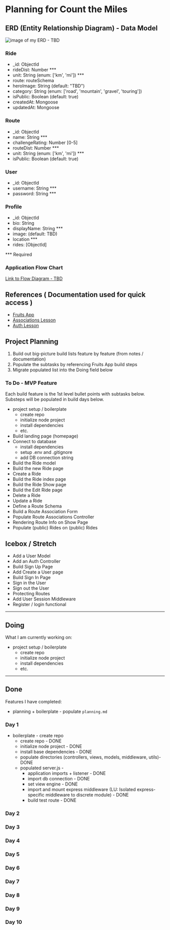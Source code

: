 # Planning for Count the Miles

## ERD (Entity Relationship Diagram) - Data Model

![image of my ERD - TBD ](#)

### Ride

- \_id: ObjectId
- rideDist: Number \*\*\*
- unit: String (enum: ['km', 'mi']) \*\*\*
- route: routeSchema
- heroImage: String (default: "TBD")
- category: String (enum: ['road', 'mountain', 'gravel', 'touring'])
- isPublic: Boolean (default: true)
- createdAt: Mongoose
- updatedAt: Mongoose

### Route

- \_id: ObjectId
- name: String \*\*\*
- challengeRating: Number [0-5]
- routeDist: Number \*\*\*
- unit: String (enum: ['km', 'mi']) \*\*\*
- isPublic: Boolean (default: true)

### User

- \_id: ObjectId
- username: String \*\*\*
- password: String \*\*\*

### Profile

- \_id: ObjectId
- bio: String
- displayName: String \*\*\*
- image: (default: TBD)
- location \*\*\*
- rides: [ObjectId]

\*\*\* Required

### Application Flow Chart

[Link to Flow Diagram - TBD](#)

## References ( Documentation used for quick access )

- [Fruits App](https://generalassembly.instructure.com/courses/393/pages/men-stack-crud-app-fruits?module_item_id=25674)
- [Associations Lesson](https://generalassembly.instructure.com/courses/393/pages/men-stack-embedding-related-data-fruits-app?module_item_id=49715)
- [Auth Lesson](https://generalassembly.instructure.com/courses/393/pages/men-stack-session-auth?module_item_id=25675)

## Project Planning

1. Build out big-picture build lists feature by feature (from notes / documentation)
1. Populate the subtasks by referencing Fruits App build steps
1. Migrate populated list into the Doing field below

### To Do - MVP Feature

Each build feature is the 1st level bullet points with subtasks below. Substeps will be populated in build days below.

- project setup / boilerplate
  - create repo
  - initialize node project
  - install dependencies
  - etc.
- Build landing page (homepage)
- Connect to database
  - install dependencies
  - setup .env and .gitignore
  - add DB connection string
- Build the Ride model
- Build the new Ride page
- Create a Ride
- Build the Ride index page
- Build the Ride Show page
- Build the Edit Ride page
- Delete a Ride
- Update a Ride
- Define a Route Schema
- Build a Route Association Form
- Populate Route Associations Controller
- Rendering Route Info on Show Page
- Populate (public) Rides on (public) Rides

## Icebox / Stretch

- Add a User Model
- Add an Auth Controller
- Build Sign Up Page
- Add Create a User page
- Build Sign In Page
- Sign in the User
- Sign out the User
- Protecting Routes
- Add User Session Middleware
- Register / login functional

---

## Doing

What I am currently working on:

- project setup / boilerplate
  - create repo
  - initialize node project
  - install dependencies
  - etc.

---

## Done

Features I have completed:

- planning + boilerplate - populate `planning.md`

### Day 1

- boilerplate - create repo
  - create repo - DONE
  - initialize node project - DONE
  - install base dependencies - DONE
  - populate directories (controllers, views, models, middleware, utils)- DONE
  - populated server.js -
    - application imports + listener - DONE
    - import db connection - DONE
    - set view engine - DONE
    - import and mount express middleware (LU: Isolated express-specific middleware to discrete module) - DONE
    - build test route - DONE

### Day 2

### Day 3

### Day 4

### Day 5

### Day 6

### Day 7

### Day 8

### Day 9

### Day 10
